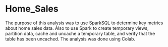 # Home_Sales

The purpose of this analysis was to use SparkSQL to determine key metrics about home sales data. Also to use Spark to create temporary views, partition data, cache and uncache a temporary table, and verify that the table has been uncached.  The analysis was done using Colab.
